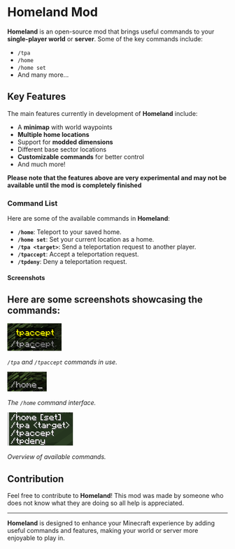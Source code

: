 # Homeland Mod

**Homeland** is an open-source mod that brings useful commands to your **single-player world** or **server**. Some of the key commands include:

- `/tpa`
- `/home`
- `/home set`
- And many more...

## Key Features

The main features currently in development of **Homeland** include:

- A **minimap** with world waypoints
- **Multiple home locations**
- Support for **modded dimensions**
- Different base sector locations
- **Customizable commands** for better control
- And much more!

**Please note that the features above are very experimental and may not be available until the mod is completely finished**

### Command List

Here are some of the available commands in **Homeland**:

- **`/home`**: Teleport to your saved home.
- **`/home set`**: Set your current location as a home.
- **`/tpa <target>`**: Send a teleportation request to another player.
- **`/tpaccept`**: Accept a teleportation request.
- **`/tpdeny`**: Deny a teleportation request.

#### Screenshots

Here are some screenshots showcasing the commands:
-
![Teleport Command](image-1.png)

*`/tpa` and `/tpaccept` commands in use.*

![Home Command](image-2.png)

*The `/home` command interface.*

![Command Overview](image-3.png)

*Overview of available commands.*

## Contribution

Feel free to contribute to **Homeland**! This mod was made by someone who does not know what they are doing so all help is appreciated.

---

**Homeland** is designed to enhance your Minecraft experience by adding useful commands and features, making your world or server more enjoyable to play in.

